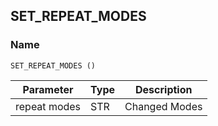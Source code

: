 ## SET\_REPEAT\_MODES

### Name

`SET_REPEAT_MODES ()`


| Parameter    | Type | Description   |
| ------------ | ---- | ------------- |
| repeat modes | STR  | Changed Modes |
